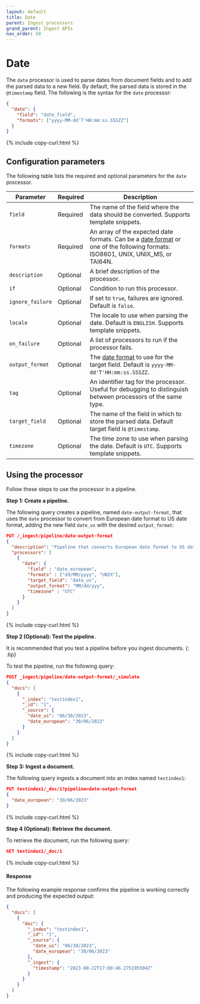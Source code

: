 ```yaml
---
layout: default
title: Date
parent: Ingest processors 
grand_parent: Ingest APIs
nav_order: 50
---
```


# Date

The `date` processor is used to parse dates from document fields and to add the parsed data to a new field. By default, the parsed data is stored in the `@timestamp` field. The following is the syntax for the `date` processor:

```json
{
  "date": {
    "field": "date_field",
    "formats": ["yyyy-MM-dd'T'HH:mm:ss.SSSZZ"]
  }
}
```
{% include copy-curl.html %}

## Configuration parameters

The following table lists the required and optional parameters for the `date` processor.

Parameter | Required | Description |
|-----------|-----------|-----------|
`field`  | Required  | The name of the field where the data should be converted. Supports template snippets. |
`formats`  | Required | An array of the expected date formats. Can be a [date format]({{site.url}}{{site.baseurl}}/field-types/supported-field-types/date/#formats) or one of the following formats: ISO8601, UNIX, UNIX_MS, or TAI64N.  |
`description`  | Optional  | A brief description of the processor.  |
`if` | Optional | Condition to run this processor. |
`ignore_failure` | Optional | If set to `true`, failures are ignored. Default is `false`. |
`locale`  | Optional  | The locale to use when parsing the date. Default is `ENGLISH`. Supports template snippets.  |
`on_failure` | Optional | A list of processors to run if the processor fails. |
`output_format` | Optional | The [date format]({{site.url}}{{site.baseurl}}/field-types/supported-field-types/date/#formats) to use for the target field. Default is `yyyy-MM-dd'T'HH:mm:ss.SSSZZ`. |
`tag` | Optional | An identifier tag for the processor. Useful for debugging to distinguish between processors of the same type. |
`target_field`  | Optional  | The name of the field in which to store the parsed data. Default target field is `@timestamp`. | 
`timezone`  | Optional  | The time zone to use when parsing the date. Default is `UTC`. Supports template snippets. |

## Using the processor

Follow these steps to use the processor in a pipeline.

**Step 1: Create a pipeline.**

The following query creates a pipeline, named `date-output-format`, that uses the `date` processor to convert from European date format to US date format, adding the new field `date_us` with the desired `output_format`:

```json
PUT /_ingest/pipeline/date-output-format
{
  "description": "Pipeline that converts European date format to US date format",
  "processors": [
    {
      "date": {
        "field" : "date_european",
        "formats" : ["dd/MM/yyyy", "UNIX"],
        "target_field": "date_us",
        "output_format": "MM/dd/yyy",
        "timezone" : "UTC"
      }
    }
  ]
}
```
{% include copy-curl.html %}

**Step 2 (Optional): Test the pipeline.**

It is recommended that you test a pipeline before you ingest documents.
{: .tip}

To test the pipeline, run the following query:

```json
POST _ingest/pipeline/date-output-format/_simulate
{
  "docs": [
    {
      "_index": "testindex1",
      "_id": "1",
      "_source": {
        "date_us": "06/30/2023",
        "date_european": "30/06/2023"
      }
    }
  ]
}
```
{% include copy-curl.html %}

**Step 3: Ingest a document.**

The following query ingests a document into an index named `testindex1`:

```json
PUT testindex1/_doc/1?pipeline=date-output-format
{
  "date_european": "30/06/2023"
}
```
{% include copy-curl.html %}

**Step 4 (Optional): Retrieve the document.**

To retrieve the document, run the following query:

```json
GET testindex1/_doc/1
```
{% include copy-curl.html %}

#### Response

The following example response confirms the pipeline is working correctly and producing the expected output:

```json
{
  "docs": [
    {
      "doc": {
        "_index": "testindex1",
        "_id": "1",
        "_source": {
          "date_us": "06/30/2023",
          "date_european": "30/06/2023"
        },
        "_ingest": {
          "timestamp": "2023-08-22T17:08:46.275195504Z"
        }
      }
    }
  ]
}
```
